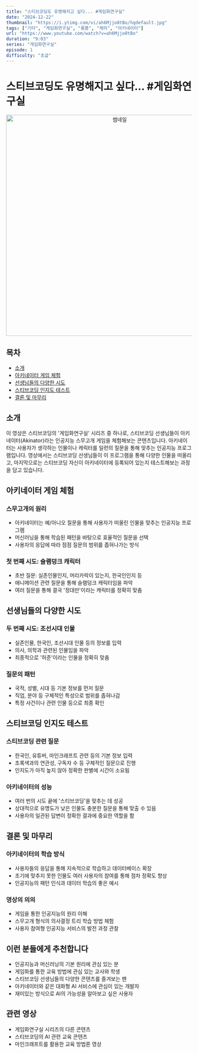 ```yaml
---
title: "스티브코딩도 유명해지고 싶다... #게임화연구실"
date: "2024-12-22"
thumbnail: "https://i.ytimg.com/vi/ah6Mjjo8tBo/hqdefault.jpg"
tags: ["기타", "게임화연구실", "롱폼", "재미", "아키네이터"]
url: "https://www.youtube.com/watch?v=ah6Mjjo8tBo"
duration: "9:03"
series: "게임화연구실"
episode: 1
difficulty: "초급"
---
```


# 스티브코딩도 유명해지고 싶다... #게임화연구실

<div align="center">
<img src="https://i.ytimg.com/vi/ah6Mjjo8tBo/hqdefault.jpg" alt="썸네일" width="600"/>
</div>

## 목차
- [소개](#소개)
- [아키네이터 게임 체험](#아키네이터-게임-체험)
- [선생님들의 다양한 시도](#선생님들의-다양한-시도)
- [스티브코딩 인지도 테스트](#스티브코딩-인지도-테스트)
- [결론 및 마무리](#결론-및-마무리)

## 소개
이 영상은 스티브코딩의 '게임화연구실' 시리즈 중 하나로, 스티브코딩 선생님들이 아키네이터(Akinator)라는 인공지능 스무고개 게임을 체험해보는 콘텐츠입니다. 아키네이터는 사용자가 생각하는 인물이나 캐릭터를 일련의 질문을 통해 맞추는 인공지능 프로그램입니다. 영상에서는 스티브코딩 선생님들이 이 프로그램을 통해 다양한 인물을 떠올리고, 마지막으로는 스티브코딩 자신이 아키네이터에 등록되어 있는지 테스트해보는 과정을 담고 있습니다.

## 아키네이터 게임 체험

### 스무고개의 원리
- 아키네이터는 예/아니오 질문을 통해 사용자가 떠올린 인물을 맞추는 인공지능 프로그램
- 머신러닝을 통해 학습된 패턴을 바탕으로 효율적인 질문을 선택
- 사용자의 응답에 따라 점점 질문의 범위를 좁혀나가는 방식

### 첫 번째 시도: 슬램덩크 캐릭터
- 초반 질문: 실존인물인지, 머리카락이 있는지, 한국인인지 등
- 애니메이션 관련 질문을 통해 슬램덩크 캐릭터임을 파악
- 여러 질문을 통해 결국 '정대만'이라는 캐릭터를 정확히 맞춤

## 선생님들의 다양한 시도

### 두 번째 시도: 조선시대 인물
- 실존인물, 한국인, 조선시대 인물 등의 정보를 입력
- 의사, 의학과 관련된 인물임을 파악
- 최종적으로 '허준'이라는 인물을 정확히 맞춤

### 질문의 패턴
- 국적, 성별, 시대 등 기본 정보를 먼저 질문
- 직업, 분야 등 구체적인 특성으로 범위를 좁혀나감
- 특정 사건이나 관련 인물 등으로 최종 확인

## 스티브코딩 인지도 테스트

### 스티브코딩 관련 질문
- 한국인, 유튜버, 마인크래프트 관련 등의 기본 정보 입력
- 초록색과의 연관성, 구독자 수 등 구체적인 질문으로 진행
- 인지도가 아직 높지 않아 정확한 판별에 시간이 소요됨

### 아키네이터의 성능
- 여러 번의 시도 끝에 '스티브코딩'을 맞추는 데 성공
- 상대적으로 유명도가 낮은 인물도 충분한 질문을 통해 맞출 수 있음
- 사용자의 일관된 답변이 정확한 결과에 중요한 역할을 함

## 결론 및 마무리

### 아키네이터의 학습 방식
- 사용자들의 응답을 통해 지속적으로 학습하고 데이터베이스 확장
- 초기에 맞추지 못한 인물도 여러 사용자의 참여를 통해 점차 정확도 향상
- 인공지능의 패턴 인식과 데이터 학습의 좋은 예시

### 영상의 의의
- 게임을 통한 인공지능의 원리 이해
- 스무고개 형식의 의사결정 트리 학습 방법 체험
- 사용자 참여형 인공지능 서비스의 발전 과정 관찰

## 이런 분들에게 추천합니다
- 인공지능과 머신러닝의 기본 원리에 관심 있는 분
- 게임화를 통한 교육 방법에 관심 있는 교사와 학생
- 스티브코딩 선생님들의 다양한 콘텐츠를 즐겨보는 팬
- 아키네이터와 같은 대화형 AI 서비스에 관심이 있는 개발자
- 재미있는 방식으로 AI의 가능성을 알아보고 싶은 사용자

## 관련 영상
- 게임화연구실 시리즈의 다른 콘텐츠
- 스티브코딩의 AI 관련 교육 콘텐츠
- 마인크래프트를 활용한 교육 방법론 영상